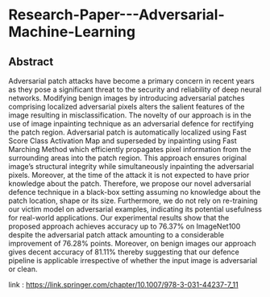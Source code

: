 ﻿# Research-Paper---Adversarial-Machine-Learning
## Abstract
Adversarial patch attacks have become a primary concern in recent years as they pose a significant threat to the security and reliability of deep neural networks. Modifying benign images by introducing adversarial patches comprising localized adversarial pixels alters the salient features of the image resulting in misclassification. The novelty of our approach is in the use of image inpainting technique as an adversarial defence for rectifying the patch region. Adversarial patch is automatically localized using Fast Score Class Activation Map and superseded by inpainting using Fast Marching Method which efficiently propagates pixel information from the surrounding areas into the patch region. This approach ensures original image’s structural integrity while simultaneously inpainting the adversarial pixels. Moreover, at the time of the attack it is not expected to have prior knowledge about the patch. Therefore, we propose our novel adversarial defence technique in a black-box setting assuming no knowledge about the patch location, shape or its size. Furthermore, we do not rely on re-training our victim model on adversarial examples, indicating its potential usefulness for real-world applications. Our experimental results show that the proposed approach achieves accuracy up to 76.37% on ImageNet100 despite the adversarial patch attack amounting to a considerable improvement of 76.28% points. Moreover, on benign images our approach gives decent accuracy of 81.11% thereby suggesting that our defence pipeline is applicable irrespective of whether the input image is adversarial or clean.


link : https://link.springer.com/chapter/10.1007/978-3-031-44237-7_11
